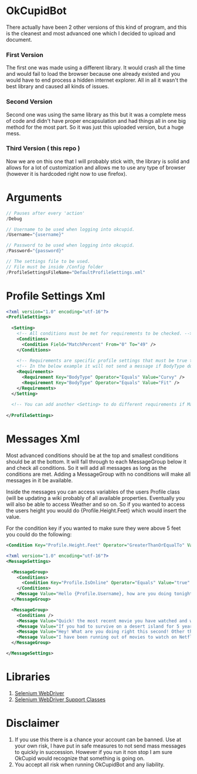 # OkCupidBot
There actually have been 2 other versions of this kind of program, and this is the cleanest and most advanced one which I decided to upload and document.

### First Version
The first one was made using a different library. It would crash all the time and would fail to load the browser because one already existed and you would have to end process a hidden internet explorer. All in all it wasn't the best library and caused all kinds of issues.

### Second Version
Second one was using the same library as this but it was a complete mess of code and didn't have proper encapsulation and had things all in one big method for the most part. So it was just this uploaded version, but a huge mess.

### Third Version ( this repo )
Now we are on this one that I will probably stick with, the library is solid and allows for a lot of customization and allows me to use any type of browser (however it is hardcoded right now to use firefox).

# Arguments
```csharp
// Pauses after every 'action'
/Debug

// Username to be used when logging into okcupid.
/Username="{username}"

// Password to be used when logging into okcupid.
/Password="{password}"

// The settings file to be used.
// File must be inside /Config folder
/ProfileSettingsFileName="DefaultProfileSettings.xml"
```

# Profile Settings Xml
```xml
<?xml version="1.0" encoding="utf-16"?>
<ProfileSettings>
  
  <Setting>
    <!-- All conditions must be met for requirements to be checked. -->
    <Conditions>
      <Condition Field="MatchPercent" From="0" To="49" />
    </Conditions>
    
    <!-- Requirements are specific profile settings that must be true to send a message. -->
    <!-- In the below example it will not send a message if BodyType does not equal Curvy or Fit -->
    <Requirements>
      <Requirement Key="BodyType" Operator="Equals" Value="Curvy" />
      <Requirement Key="BodyType" Operator="Equals" Value="Fit" />
    </Requirements>
  </Setting>
  
  <!-- You can add another <Setting> to do different requirements if MatchPercent is from 50 to 100. -->
  
</ProfileSettings>
```

# Messages Xml
Most advanced conditions should be at the top and smallest conditions should be at the bottom. It will fall through to each MessageGroup below it and check all conditions. So it will add all messages as long as the conditions are met. Adding a MessageGroup with no conditions will make all messages in it be available.

Inside the messages you can access variables of the users Profile class (will be updating a wiki probably of all available properties. Eventually you will also be able to access Weather and so on. So if you wanted to access the users height you would do {Profile.Height.Feet} which would insert the value.

For the condition key if you wanted to make sure they were above 5 feet you could do the following:
```xml
<Condition Key="Profile.Height.Feet" Operator="GreaterThanOrEqualTo" Value="5" />
```

```xml
<?xml version="1.0" encoding="utf-16"?>
<MessageSettings>

  <MessageGroup>
    <Conditions>
      <Condition Key="Profile.IsOnline" Operator="Equals" Value="true" />
    </Conditions>
    <Message Value="Hello {Profile.Username}, how are you doing tonight." />
  </MessageGroup>

  <MessageGroup>
    <Conditions />
    <Message Value="Quick! the most recent movie you have watched and what you thought of it!" />
    <Message Value="If you had to survive on a desert island for 5 years and you could only bring one thing, what would you bring?: 1. Machete 2. A book (what book?) 3. A volleyball 4. Hatchet" />
    <Message Value="Hey! What are you doing right this second! Other than reading my message!" />
    <Message Value="I have been running out of movies to watch on Netflix. Would you have any good suggestions? How about your favorite?" />
  </MessageGroup>

</MessageSettings>
```



# Libraries
1. [Selenium WebDriver](https://www.nuget.org/packages/Selenium.WebDriver/)
2. [Selenium WebDriver Support Classes](https://www.nuget.org/packages/Selenium.Support/)

# Disclaimer
1. If you use this there is a chance your account can be banned. Use at your own risk, I have put in safe measures to not send mass messages to quickly in succession. However if you run it non stop I am sure OkCupid would recognize that something is going on.
2. You accept all risk when running OkCupidBot and any liability.
